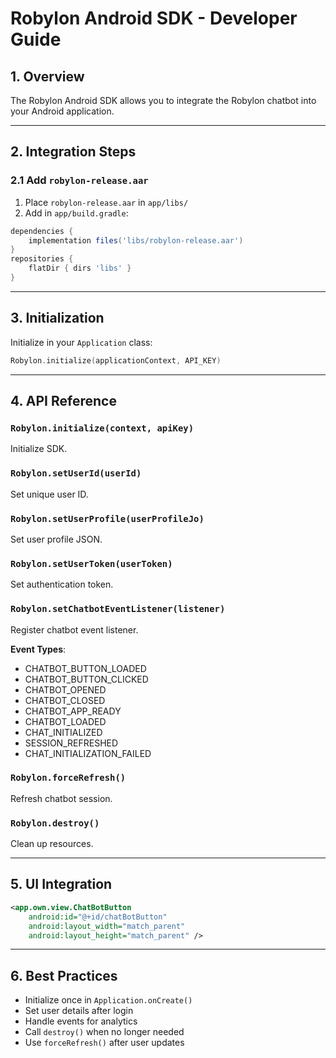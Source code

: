 # Robylon Android SDK - Developer Guide

## 1. Overview
The Robylon Android SDK allows you to integrate the Robylon chatbot into your Android application.

---

## 2. Integration Steps

### 2.1 Add `robylon-release.aar`
1. Place `robylon-release.aar` in `app/libs/`
2. Add in `app/build.gradle`:
```gradle
dependencies {
    implementation files('libs/robylon-release.aar')
}
repositories {
    flatDir { dirs 'libs' }
}
```

---

## 3. Initialization
Initialize in your `Application` class:

```kotlin
Robylon.initialize(applicationContext, API_KEY)
```

---

## 4. API Reference

### `Robylon.initialize(context, apiKey)`
Initialize SDK.

### `Robylon.setUserId(userId)`
Set unique user ID.

### `Robylon.setUserProfile(userProfileJo)`
Set user profile JSON.

### `Robylon.setUserToken(userToken)`
Set authentication token.

### `Robylon.setChatbotEventListener(listener)`
Register chatbot event listener.

**Event Types**:
- CHATBOT_BUTTON_LOADED
- CHATBOT_BUTTON_CLICKED
- CHATBOT_OPENED
- CHATBOT_CLOSED
- CHATBOT_APP_READY
- CHATBOT_LOADED
- CHAT_INITIALIZED
- SESSION_REFRESHED
- CHAT_INITIALIZATION_FAILED

### `Robylon.forceRefresh()`
Refresh chatbot session.

### `Robylon.destroy()`
Clean up resources.

---

## 5. UI Integration

```xml
<app.own.view.ChatBotButton
    android:id="@+id/chatBotButton"
    android:layout_width="match_parent"
    android:layout_height="match_parent" />
```

---

## 6. Best Practices
- Initialize once in `Application.onCreate()`
- Set user details after login
- Handle events for analytics
- Call `destroy()` when no longer needed
- Use `forceRefresh()` after user updates
